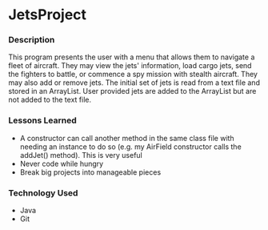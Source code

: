 # JetsProject

### Description
This program presents the user with a menu that allows them to navigate a fleet of aircraft. They may view the jets' information, load cargo jets, send the fighters to battle, or commence a spy mission with stealth aircraft. They may also add or remove jets. The initial set of jets is read from a text file and stored in an ArrayList. User provided jets are added to the ArrayList but are not added to the text file. 

### Lessons Learned
- A constructor can call another method in the same class file with needing an instance to do so (e.g. my AirField constructor calls the addJet() method). This is very useful
- Never code while hungry
- Break big projects into manageable pieces


### Technology Used
- Java
- Git